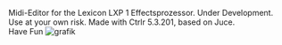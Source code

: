 Midi-Editor for the Lexicon LXP 1 Effectsprozessor.
Under Development. Use at your own risk.  Made with Ctrlr 5.3.201,  based on Juce.  
Have Fun
![grafik](https://github.com/Tonfisch/LXP-1-Editor/assets/115865850/cf52047e-df5f-4c59-aacd-ccc547ae9c5b)

